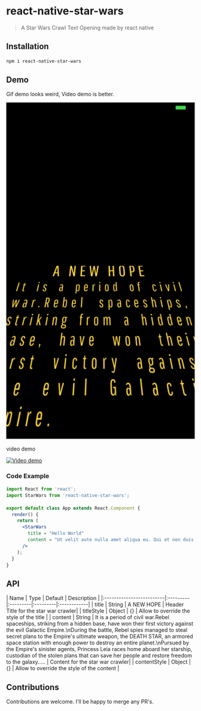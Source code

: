 # react-native-star-wars
> A Star Wars Crawl Text Opening made by react native
## Installation

```sh
npm i react-native-star-wars
```

## Demo

Gif demo looks weird, Video demo is better.

![starwars](docs/starwars.gif)

video demo

[![Video demo](http://img.youtube.com/vi/-SdtwGEwzIA/0.jpg)](https://www.youtube.com/watch?v=-SdtwGEwzIA)

### Code Example

```jsx
import React from 'react';
import StarWars from 'react-native-star-wars';

export default class App extends React.Component {
  render() {
    return (
      <StarWars
        title = "Hello World"
        content = "Ut velit aute nulla amet aliqua eu. Qui et non duis nisi adipisicing ad incididunt cillum Lorem cupidatat. Eu pariatur aliqua culpa esse excepteur sint ad laborum sint eiusmod laboris nulla ullamco. Aliqua voluptate ipsum elit et culpa ea culpa duis deserunt duis aute aliqua. Ea Lorem qui proident ut officia est anim adipisicing do in irure aliqua anim. Consequat quis aute anim velit."
      />
    );
  }
}
```

## API
| Name        			    | Type     | Default  | Description |
|:-------------------------|:---------|:---------|:---------|:------------|
| title | String | A NEW HOPE | Header Title for the star war crawler|
| titleStyle | Object | {} | Allow to override the style of the title | 
| content | String | It is a period of civil war.Rebel spaceships, striking from a hidden base, have won their first victory against the evil Galactic Empire.\nDuring the battle, Rebel spies managed to steal secret plans to the Empire\'s ultimate weapon, the DEATH STAR, an armored space station with enough power to destroy an entire planet.\nPursued by the Empire\'s sinister agents, Princess Leia races home aboard her starship, custodian of the stolen plans that can save her people and restore freedom to the galaxy..... | Content for the star war crawler|
| contentStyle | Object | {} | Allow to override the style of the content | 



## Contributions
Contributions are welcome. I'll be happy to merge any PR's.
